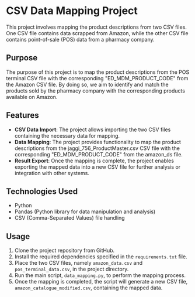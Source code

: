 # CSV Data Mapping Project

This project involves mapping the product descriptions from two CSV files. One CSV file contains data scrapped from Amazon, while the other CSV file contains point-of-sale (POS) data from a pharmacy company.

## Purpose

The purpose of this project is to map the product descriptions from the POS terminal CSV file with the corresponding "ED_MDM_PRODUCT_CODE" from the Amazon CSV file. By doing so, we aim to identify and match the products sold by the pharmacy company with the corresponding products available on Amazon.

## Features

- **CSV Data Import**: The project allows importing the two CSV files containing the necessary data for mapping.
- **Data Mapping**: The project provides functionality to map the product descriptions from the jaggi_756_ProductMaster.csv CSV file with the corresponding "ED_MDM_PRODUCT_CODE" from the amazon_ds file.
- **Result Export**: Once the mapping is complete, the project enables exporting the mapped data into a new CSV file for further analysis or integration with other systems.

## Technologies Used

- Python
- Pandas (Python library for data manipulation and analysis)
- CSV (Comma-Separated Values) file handling

## Usage

1. Clone the project repository from GitHub.
2. Install the required dependencies specified in the `requirements.txt` file.
3. Place the two CSV files, namely `amazon_data.csv` and `pos_terminal_data.csv`, in the project directory.
4. Run the main script, `data_mapping.py`, to perform the mapping process.
5. Once the mapping is completed, the script will generate a new CSV file, `amazon_catalogue_modified.csv`, containing the mapped data.
